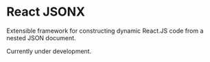 # React JSONX

Extensible framework for constructing dynamic React.JS code from a nested JSON document.

Currently under development.
